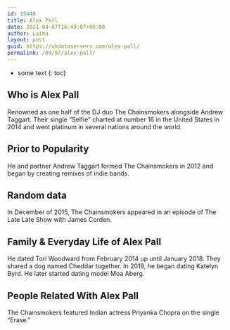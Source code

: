 ```yaml
---
id: 15448
title: Alex Pall
date: 2021-04-07T16:49:07+00:00
author: Laima
layout: post
guid: https://ukdataservers.com/alex-pall/
permalink: /04/07/alex-pall/
---
```


* some text
{: toc}


## Who is Alex Pall
                  
                  
                  
Renowned as one half of the DJ duo The Chainsmokers alongside Andrew Taggart. Their single &#8220;Selfie&#8221; charted at number 16 in the United States in 2014 and went platinum in several nations around the world. 
                  
              
            
              
            
                
                
                
## Prior to Popularity
                  
                  
                  
He and partner Andrew Taggart formed The Chainsmokers in 2012 and began by creating remixes of indie bands. 
                  
              
            
              
            
                
                
                
## Random data
                  
                  
                  
In December of 2015, The Chainsmokers appeared in an episode of The Late Late Show with James Corden. 
                  
              
            
              
            
                
                
                
## Family & Everyday Life of Alex Pall
                  
                  
                  
He dated Tori Woodward from February 2014 up until January 2018. They shared a dog named Cheddar together. In 2018, he began dating Katelyn Byrd. He later started dating model Moa Aberg.
                  
              
            
              
            
                
                
                
## People Related With Alex Pall
                  
                  
                  
The Chainsmokers featured Indian actress Priyanka Chopra on the single &#8220;Erase.&#8221;
                  
              
            
              
            
                
              
            
              
              
            
            
              
            
          
          
          